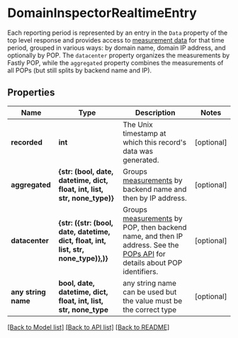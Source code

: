 # DomainInspectorRealtimeEntry

Each reporting period is represented by an entry in the `Data` property of the top level response and provides access to [measurement data](#measurements-data-model) for that time period, grouped in various ways: by domain name, domain IP address, and optionally by POP. The `datacenter` property organizes the measurements by Fastly POP, while the `aggregated` property combines the measurements of all POPs (but still splits by backend name and IP). 

## Properties
Name | Type | Description | Notes
------------ | ------------- | ------------- | -------------
**recorded** | **int** | The Unix timestamp at which this record&#39;s data was generated. | [optional] 
**aggregated** | **{str: (bool, date, datetime, dict, float, int, list, str, none_type)}** | Groups [measurements](#measurements-data-model) by backend name and then by IP address. | [optional] 
**datacenter** | **{str: ({str: (bool, date, datetime, dict, float, int, list, str, none_type)},)}** | Groups [measurements](#measurements-data-model) by POP, then backend name, and then IP address. See the [POPs API](https://www.fastly.com/documentation/reference/api/utils/pops/) for details about POP identifiers. | [optional] 
**any string name** | **bool, date, datetime, dict, float, int, list, str, none_type** | any string name can be used but the value must be the correct type | [optional]

[[Back to Model list]](../README.md#documentation-for-models) [[Back to API list]](../README.md#documentation-for-api-endpoints) [[Back to README]](../README.md)


